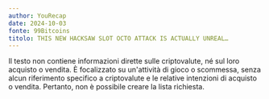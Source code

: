 ```yaml
---
author: YouRecap
date: 2024-10-03
fonte: 99Bitcoins
titolo: THIS NEW HACKSAW SLOT OCTO ATTACK IS ACTUALLY UNREAL…
---
```


Il testo non contiene informazioni dirette sulle criptovalute, né sul loro acquisto o vendita. È focalizzato su un'attività di gioco o scommessa, senza alcun riferimento specifico a criptovalute e le relative intenzioni di acquisto o vendita. Pertanto, non è possibile creare la lista richiesta.
